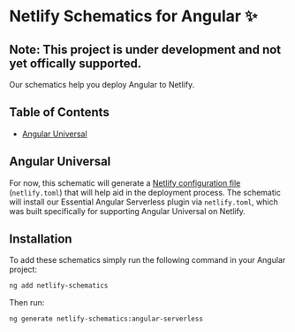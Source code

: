 # Netlify Schematics for Angular ✨

## Note: This project is under development and not yet offically supported.

Our schematics help you deploy Angular to Netlify.

## Table of Contents

- [Angular Universal](#angular-universal)

## Angular Universal

For now, this schematic will generate a [Netlify configuration file](https://docs.netlify.com/configure-builds/file-based-configuration/) (`netlify.toml`) that will help aid in the deployment process. The schematic  will install our Essential Angular Serverless plugin via `netlify.toml`, which was built specifically for supporting Angular Universal on Netlify.

## Installation

To add these schematics simply run the following command in your Angular project:

```bash
ng add netlify-schematics
```

Then run:

```bash
ng generate netlify-schematics:angular-serverless
```
